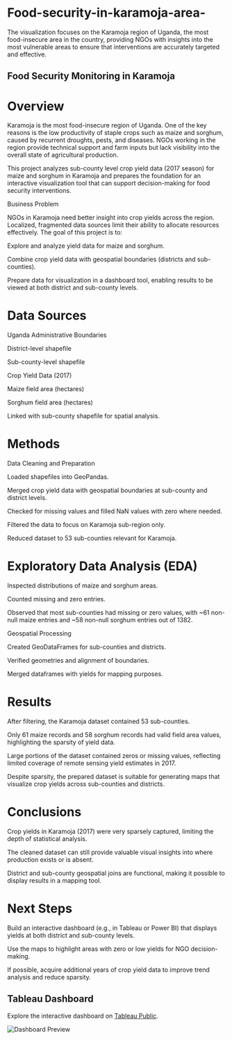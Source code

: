 # Food-security-in-karamoja-area-

The visualization focuses on the Karamoja region of Uganda, the most food-insecure area in the country, providing NGOs with insights into the most vulnerable areas to ensure that interventions are accurately targeted and effective.


## Food Security Monitoring in Karamoja
# Overview

Karamoja is the most food-insecure region of Uganda. One of the key reasons is the low productivity of staple crops such as maize and sorghum, caused by recurrent droughts, pests, and diseases. NGOs working in the region provide technical support and farm inputs but lack visibility into the overall state of agricultural production.

This project analyzes sub-county level crop yield data (2017 season) for maize and sorghum in Karamoja and prepares the foundation for an interactive visualization tool that can support decision-making for food security interventions.

Business Problem

NGOs in Karamoja need better insight into crop yields across the region. Localized, fragmented data sources limit their ability to allocate resources effectively. The goal of this project is to:

Explore and analyze yield data for maize and sorghum.

Combine crop yield data with geospatial boundaries (districts and sub-counties).

Prepare data for visualization in a dashboard tool, enabling results to be viewed at both district and sub-county levels.

# Data Sources

Uganda Administrative Boundaries

District-level shapefile

Sub-county-level shapefile

Crop Yield Data (2017)

Maize field area (hectares)

Sorghum field area (hectares)

Linked with sub-county shapefile for spatial analysis.

# Methods

Data Cleaning and Preparation

Loaded shapefiles into GeoPandas.

Merged crop yield data with geospatial boundaries at sub-county and district levels.

Checked for missing values and filled NaN values with zero where needed.

Filtered the data to focus on Karamoja sub-region only.

Reduced dataset to 53 sub-counties relevant for Karamoja.

# Exploratory Data Analysis (EDA)

Inspected distributions of maize and sorghum areas.

Counted missing and zero entries.

Observed that most sub-counties had missing or zero values, with ~61 non-null maize entries and ~58 non-null sorghum entries out of 1382.

Geospatial Processing

Created GeoDataFrames for sub-counties and districts.

Verified geometries and alignment of boundaries.

Merged dataframes with yields for mapping purposes.

# Results

After filtering, the Karamoja dataset contained 53 sub-counties.

Only 61 maize records and 58 sorghum records had valid field area values, highlighting the sparsity of yield data.

Large portions of the dataset contained zeros or missing values, reflecting limited coverage of remote sensing yield estimates in 2017.

Despite sparsity, the prepared dataset is suitable for generating maps that visualize crop yields across sub-counties and districts.

# Conclusions

Crop yields in Karamoja (2017) were very sparsely captured, limiting the depth of statistical analysis.

The cleaned dataset can still provide valuable visual insights into where production exists or is absent.

District and sub-county geospatial joins are functional, making it possible to display results in a mapping tool.

# Next Steps

Build an interactive dashboard (e.g., in Tableau or Power BI) that displays yields at both district and sub-county levels.

Use the maps to highlight areas with zero or low yields for NGO decision-making.

If possible, acquire additional years of crop yield data to improve trend analysis and reduce sparsity.




## Tableau Dashboard
Explore the interactive dashboard on [Tableau Public](https://public.tableau.com/app/profile/prince.obiero/viz/FixingKaramojafoodinsecurityissues/Dashbordshowingareascultivatedandthereyield?publish=yes).

![Dashboard Preview](images/dashboard.png)

